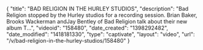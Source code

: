 {
    "title": "BAD RELIGION IN THE HURLEY STUDIOS",
    "description": "Bad Religion stopped by the Hurley studios for a recording session. Brian Baker, Brooks Wackerman andJay Bentley of Bad Religion talk about their new album T...",
    "videoid": "158480",
    "date_created": "1398292482",
    "date_modified": "1418181330",
    "type": "captivate",
    "layout": "video",
    "url": "\/v\/bad-religion-in-the-hurley-studios\/158480"
}